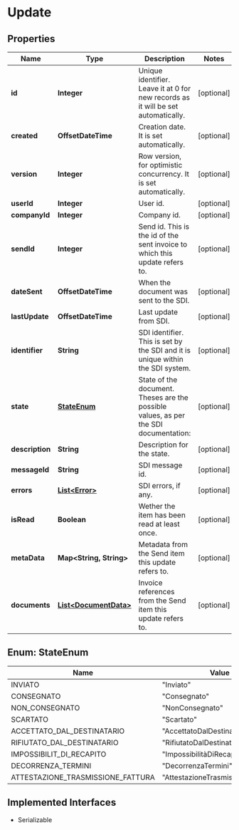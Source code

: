 

# Update


## Properties

| Name | Type | Description | Notes |
|------------ | ------------- | ------------- | -------------|
|**id** | **Integer** | Unique identifier. Leave it at 0 for new records as it will be set automatically. |  [optional] |
|**created** | **OffsetDateTime** | Creation date. It is set automatically. |  [optional] |
|**version** | **Integer** | Row version, for optimistic concurrency. It is set automatically. |  [optional] |
|**userId** | **Integer** | User id. |  [optional] |
|**companyId** | **Integer** | Company id. |  [optional] |
|**sendId** | **Integer** | Send id. This is the id of the sent invoice to which this update refers to. |  [optional] |
|**dateSent** | **OffsetDateTime** | When the document was sent to the SDI. |  [optional] |
|**lastUpdate** | **OffsetDateTime** | Last update from SDI. |  [optional] |
|**identifier** | **String** | SDI identifier. This is set by the SDI and it is unique within the SDI system. |  [optional] |
|**state** | [**StateEnum**](#StateEnum) | State of the document. Theses are the possible values, as per the SDI documentation: |  [optional] |
|**description** | **String** | Description for the state. |  [optional] |
|**messageId** | **String** | SDI message id. |  [optional] |
|**errors** | [**List&lt;Error&gt;**](Error.md) | SDI errors, if any. |  [optional] |
|**isRead** | **Boolean** | Wether the item has been read at least once. |  [optional] |
|**metaData** | **Map&lt;String, String&gt;** | Metadata from the Send item this update refers to. |  [optional] |
|**documents** | [**List&lt;DocumentData&gt;**](DocumentData.md) | Invoice references from the Send item this update refers to. |  [optional] |



## Enum: StateEnum

| Name | Value |
|---- | -----|
| INVIATO | &quot;Inviato&quot; |
| CONSEGNATO | &quot;Consegnato&quot; |
| NON_CONSEGNATO | &quot;NonConsegnato&quot; |
| SCARTATO | &quot;Scartato&quot; |
| ACCETTATO_DAL_DESTINATARIO | &quot;AccettatoDalDestinatario&quot; |
| RIFIUTATO_DAL_DESTINATARIO | &quot;RifiutatoDalDestinatario&quot; |
| IMPOSSIBILIT_DI_RECAPITO | &quot;ImpossibilitàDiRecapito&quot; |
| DECORRENZA_TERMINI | &quot;DecorrenzaTermini&quot; |
| ATTESTAZIONE_TRASMISSIONE_FATTURA | &quot;AttestazioneTrasmissioneFattura&quot; |


## Implemented Interfaces

* Serializable


